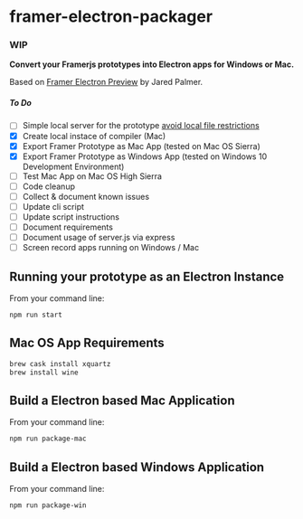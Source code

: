 # framer-electron-packager

### WIP

**Convert your Framerjs prototypes into Electron apps for Windows or Mac.**

Based on [Framer Electron Preview](https://github.com/jaredpalmer/framer-electron-preview/) by Jared Palmer.

##### To Do
- [ ] Simple local server for the prototype [avoid local file restrictions](https://github.com/koenbok/Framer/wiki/LocalLoading)
- [x] Create local instace of compiler (Mac)
- [x] Export Framer Prototype as Mac App (tested on Mac OS Sierra)
- [x] Export Framer Prototype as Windows App (tested on Windows 10 Development Environment)
- [ ] Test Mac App on Mac OS High Sierra 
- [ ] Code cleanup
- [ ] Collect & document known issues
- [ ] Update cli script
- [ ] Update script instructions
- [ ] Document requirements
- [ ] Document usage of server.js via express
- [ ] Screen record apps running on Windows / Mac

## Running your prototype as an Electron Instance
From your command line:
```bash
npm run start
```

## Mac OS App Requirements

```bash
brew cask install xquartz
brew install wine
```
## Build a Electron based Mac Application
From your command line:
```bash
npm run package-mac
```
## Build a Electron based Windows Application
From your command line:
```bash
npm run package-win
```

